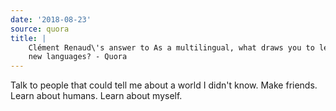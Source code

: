 ```yaml
---
date: '2018-08-23'
source: quora
title: |
    Clément Renaud\'s answer to As a multilingual, what draws you to learn
    new languages? - Quora
---
```


Talk to people that could tell me about a world I didn\'t know. Make
friends. Learn about humans. Learn about myself.
